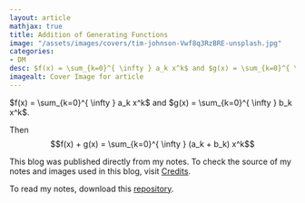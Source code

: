 ```yaml
---
layout: article
mathjax: true
title: Addition of Generating Functions
image: "/assets/images/covers/tim-johnson-Vwf8q3RzBRE-unsplash.jpg"
categories:
- DM
desc: $f(x) = \sum_{k=0}^{ \infty } a_k x^k$ and $g(x) = \sum_{k=0}^{ \infty } b_k x^k$. 
imagealt: Cover Image for article
---
```


$f(x) = \sum_{k=0}^{ \infty } a_k x^k$ and $g(x) = \sum_{k=0}^{ \infty } b_k x^k$.
























































































































































































































































































































































































































Then
$$f(x) + g(x) = \sum_{k=0}^{ \infty } (a_k + b_k) x^k$$

























































































































































































































































































































































































































This blog was published directly from my notes.
To check the source of my notes and images used in this blog, visit <a href="/credits.html" target="_blank">Credits</a>.

To read my notes, download this <a href="https://github.com/bovem/CS" target="blank">repository</a>.